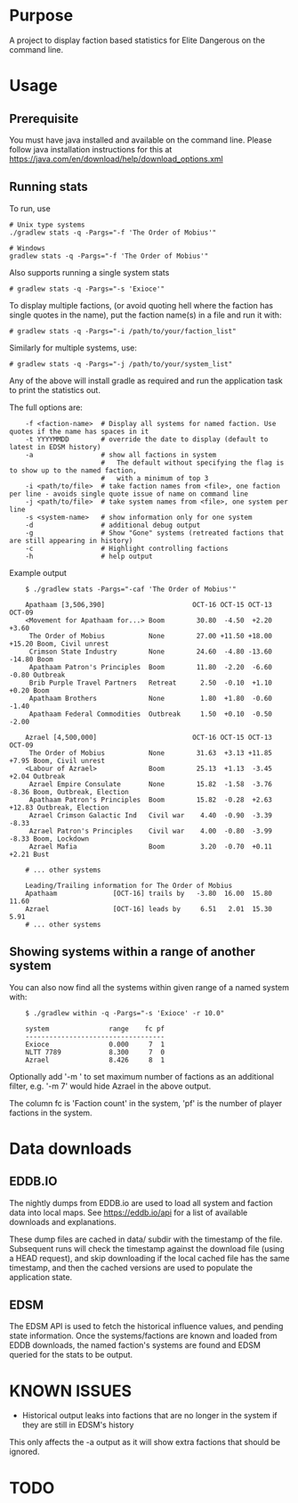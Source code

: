 # Purpose

A project to display faction based statistics for Elite Dangerous
on the command line.

# Usage

## Prerequisite

You must have java installed and available on the command line. Please follow java installation
instructions for this at https://java.com/en/download/help/download_options.xml

## Running stats

To run, use

    # Unix type systems
    ./gradlew stats -q -Pargs="-f 'The Order of Mobius'"

    # Windows
    gradlew stats -q -Pargs="-f 'The Order of Mobius'"

Also supports running a single system stats

    # gradlew stats -q -Pargs="-s 'Exioce'"

To display multiple factions, (or avoid quoting hell where the faction has single quotes in the name), put
the faction name(s) in a file and run it with:

    # gradlew stats -q -Pargs="-i /path/to/your/faction_list"

Similarly for multiple systems, use:

    # gradlew stats -q -Pargs="-j /path/to/your/system_list"


Any of the above will install gradle as required and run the application task to print the statistics out.

The full options are:
```
    -f <faction-name>  # Display all systems for named faction. Use quotes if the name has spaces in it
    -t YYYYMMDD        # override the date to display (default to latest in EDSM history)
    -a                 # show all factions in system
                       #   The default without specifying the flag is to show up to the named faction,
                       #   with a minimum of top 3
    -i <path/to/file>  # take faction names from <file>, one faction per line - avoids single quote issue of name on command line
    -j <path/to/file>  # take system names from <file>, one system per line
    -s <system-name>   # show information only for one system
    -d                 # additional debug output
    -g                 # Show "Gone" systems (retreated factions that are still appearing in history)
    -c                 # Highlight controlling factions
    -h                 # help output
```

Example output
```
    $ ./gradlew stats -Pargs="-caf 'The Order of Mobius'"

    Apathaam [3,506,390]                      OCT-16 OCT-15 OCT-13 OCT-09
    <Movement for Apathaam for...> Boom        30.80  -4.50  +2.20  +3.60
     The Order of Mobius           None        27.00 +11.50 +18.00 +15.20 Boom, Civil unrest
     Crimson State Industry        None        24.60  -4.80 -13.60 -14.80 Boom
     Apathaam Patron's Principles  Boom        11.80  -2.20  -6.60  -0.80 Outbreak
     Brib Purple Travel Partners   Retreat      2.50  -0.10  +1.10  +0.20 Boom
     Apathaam Brothers             None         1.80  +1.80  -0.60  -1.40
     Apathaam Federal Commodities  Outbreak     1.50  +0.10  -0.50  -2.00

    Azrael [4,500,000]                        OCT-16 OCT-15 OCT-13 OCT-09
     The Order of Mobius           None        31.63  +3.13 +11.85  +7.95 Boom, Civil unrest
    <Labour of Azrael>             Boom        25.13  +1.13  -3.45  +2.04 Outbreak
     Azrael Empire Consulate       None        15.82  -1.58  -3.76  -8.36 Boom, Outbreak, Election
     Apathaam Patron's Principles  Boom        15.82  -0.28  +2.63 +12.83 Outbreak, Election
     Azrael Crimson Galactic Ind   Civil war    4.40  -0.90  -3.39  -8.33
     Azrael Patron's Principles    Civil war    4.00  -0.80  -3.99  -8.33 Boom, Lockdown
     Azrael Mafia                  Boom         3.20  -0.70  +0.11  +2.21 Bust

    # ... other systems

    Leading/Trailing information for The Order of Mobius
    Apathaam              [OCT-16] trails by   -3.80  16.00  15.80  11.60
    Azrael                [OCT-16] leads by     6.51   2.01  15.30   5.91
    # ... other systems
```
## Showing systems within a range of another system

You can also now find all the systems within given range of a named system with:
```
    $ ./gradlew within -q -Pargs="-s 'Exioce' -r 10.0"

    system               range    fc pf
    -----------------------------------
    Exioce               0.000     7  1
    NLTT 7789            8.300     7  0
    Azrael               8.426     8  1
```
Optionally add '-m <num>' to set maximum number of factions as an additional filter, e.g. '-m 7' would hide Azrael in the above output.

The column fc is 'Faction count' in the system, 'pf' is the number of player factions in the system.

# Data downloads

## EDDB.IO

The nightly dumps from EDDB.io are used to load all system and faction data into local maps.
See https://eddb.io/api for a list of available downloads and explanations.

These dump files are cached in data/ subdir with the timestamp of the file. Subsequent runs
will check the timestamp against the download file (using a HEAD request), and skip downloading
if the local cached file has the same timestamp, and then the cached versions are used to populate
the application state.

## EDSM

The EDSM API is used to fetch the historical influence values, and pending state information.
Once the systems/factions are known and loaded from EDDB downloads, the named faction's systems
are found and EDSM queried for the stats to be output.

# KNOWN ISSUES

- Historical output leaks into factions that are no longer in the system if they are still in EDSM's history

This only affects the -a output as it will show extra factions that should be ignored.

# TODO
